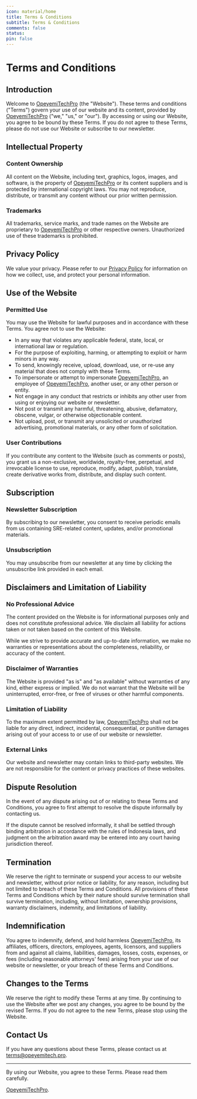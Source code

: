 ```yaml
---
icon: material/home
title: Terms & Conditions
subtitle: Terms & Conditions
comments: false
status: 
pin: false
---
```



# Terms and Conditions

## Introduction

Welcome to [OpeyemiTechPro](https://opeyemitech.pro) (the "Website"). These terms and conditions
("Terms") govern your use of our website and its content, provided by
[OpeyemiTechPro](https://opeyemitech.pro) ("we," "us," or "our"). By accessing or using our
Website, you agree to be bound by these Terms. If you do not agree to these
Terms, please do not use our Website or subscribe to our newsletter.

## Intellectual Property

### Content Ownership

All content on the Website, including text, graphics, logos, images, and
software, is the property of [OpeyemiTechPro](https://opeyemitech.pro) or its content suppliers
and is protected by international copyright laws. You may not reproduce,
distribute, or transmit any content without our prior written permission.

### Trademarks

All trademarks, service marks, and trade names on the Website are proprietary
to [OpeyemiTechPro](https://opeyemitech.pro) or other respective owners. Unauthorized use of these
trademarks is prohibited.

## Privacy Policy

We value your privacy. Please refer to our [Privacy Policy](./privacy-policy.md) for
information on how we collect, use, and protect your personal information.

## Use of the Website

### Permitted Use

You may use the Website for lawful purposes and in accordance with these Terms.
You agree not to use the Website:

- In any way that violates any applicable federal, state, local, or
  international law or regulation.
- For the purpose of exploiting, harming, or attempting to exploit or harm
  minors in any way.
- To send, knowingly receive, upload, download, use, or re-use any material
  that does not comply with these Terms.
- To impersonate or attempt to impersonate [OpeyemiTechPro](https://opeyemitech.pro), an employee
  of [OpeyemiTechPro](https://opeyemitech.pro), another user, or any other person or entity.
- Not engage in any conduct that restricts or inhibits any other user from
  using or enjoying our website or newsletter.
- Not post or transmit any harmful, threatening, abusive, defamatory, obscene,
  vulgar, or otherwise objectionable content.
- Not upload, post, or transmit any unsolicited or unauthorized advertising,
  promotional materials, or any other form of solicitation.

### User Contributions

If you contribute any content to the Website (such as comments or posts), you
grant us a non-exclusive, worldwide, royalty-free, perpetual, and irrevocable
license to use, reproduce, modify, adapt, publish, translate, create derivative
works from, distribute, and display such content.

## Subscription

### Newsletter Subscription

By subscribing to our newsletter, you consent to receive periodic emails from
us containing SRE-related content, updates, and/or promotional materials.

### Unsubscription

You may unsubscribe from our newsletter at any time by clicking the unsubscribe
link provided in each email.

## Disclaimers and Limitation of Liability

### No Professional Advice

The content provided on the Website is for informational purposes only and does
not constitute professional advice. We disclaim all liability for actions taken
or not taken based on the content of this Website.

While we strive to provide accurate and up-to-date information, we make no
warranties or representations about the completeness, reliability, or accuracy
of the content.

### Disclaimer of Warranties

The Website is provided "as is" and "as available" without warranties of any
kind, either express or implied. We do not warrant that the Website will be
uninterrupted, error-free, or free of viruses or other harmful components.

### Limitation of Liability

To the maximum extent permitted by law, [OpeyemiTechPro](https://opeyemitech.pro) shall not be
liable for any direct, indirect, incidental, consequential, or punitive damages
arising out of your access to or use of our website or newsletter.

### External Links

Our website and newsletter may contain links to third-party websites. We are
not responsible for the content or privacy practices of these websites.

## Dispute Resolution

In the event of any dispute arising out of or relating to these Terms and
Conditions, you agree to first attempt to resolve the dispute informally by
contacting us.

If the dispute cannot be resolved informally, it shall be settled through
binding arbitration in accordance with the rules of Indonesia laws, and
judgment on the arbitration award may be entered into any court having
jurisdiction thereof.

## Termination

We reserve the right to terminate or suspend your access to our website and
newsletter, without prior notice or liability, for any reason, including but
not limited to breach of these Terms and Conditions. All provisions of these
Terms and Conditions which by their nature should survive termination shall
survive termination, including, without limitation, ownership provisions,
warranty disclaimers, indemnity, and limitations of liability.

## Indemnification

You agree to indemnify, defend, and hold harmless [OpeyemiTechPro](https://opeyemitech.pro), its
affiliates, officers, directors, employees, agents, licensors, and suppliers
from and against all claims, liabilities, damages, losses, costs, expenses, or
fees (including reasonable attorneys' fees) arising from your use of our
website or newsletter, or your breach of these Terms and Conditions.

## Changes to the Terms

We reserve the right to modify these Terms at any time. By continuing to use
the Website after we post any changes, you agree to be bound by the revised
Terms. If you do not agree to the new Terms, please stop using the Website.

## Contact Us

If you have any questions about these Terms, please contact us at
<terms@opeyemitech.pro>.

---

By using our Website, you agree to these Terms. Please read them carefully.

[OpeyemiTechPro](https://opeyemitech.pro).